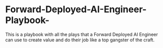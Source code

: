 # Forward-Deployed-AI-Engineer-Playbook-
This is a playbook with all the plays that a Forward Deployed AI Engineer can use to create value and do their job like a top gangster of the craft.
